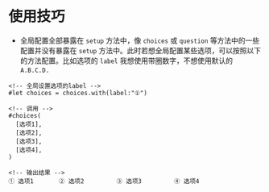 # 使用技巧

+ 全局配置全部暴露在 `setup` 方法中，像 `choices` 或 `question` 等方法中的一些配置并没有暴露在 `setup` 方法中。此时若想全局配置某些选项，可以按照以下的方法配置。比如选项的 `label` 我想使用带圈数字，不想使用默认的 `A.B.C.D.`
```typst
<!-- 全局设置选项的label -->
#let choices = choices.with(label:"①")

<!-- 调用 -->
#choices(
  [选项1],
  [选项2],
  [选项3],
  [选项4],
)

<!-- 输出结果 -->
① 选项1       ② 选项2         ③ 选项3         ④ 选项4
```